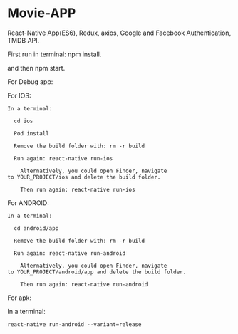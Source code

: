# Movie-APP

React-Native App(ES6), Redux, axios, Google and Facebook Authentication, TMDB API.

First run in terminal:
  npm install. 
  
  and then npm start.
 
For Debug app:

  For IOS:
  
    In a terminal:
    
      cd ios

      Pod install

      Remove the build folder with: rm -r build
      
      Run again: react-native run-ios
      
        Alternatively, you could open Finder, navigate to YOUR_PROJECT/ios and delete the build folder.
        
        Then run again: react-native run-ios
        
  For ANDROID:
  
    In a terminal:
    
      cd android/app
      
      Remove the build folder with: rm -r build
      
      Run again: react-native run-android
      
        Alternatively, you could open Finder, navigate to YOUR_PROJECT/android/app and delete the build folder.
        
        Then run again: react-native run-android
        
For apk:

  In a terminal:
  
    react-native run-android --variant=release
